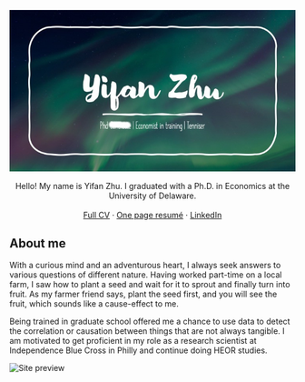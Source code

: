 <!-- PROJECT LOGO -->

![Site preview](/public/Slide1.jpg)
 
 <p align="center">
    Hello! My name is Yifan Zhu. I graduated with a Ph.D. in Economics at the University of Delaware.  
    <br />
    <br />
    <a href="https://drive.google.com/file/d/1YAgZY9RN9nCrBHWMtFx_pDDANQnc5o1G/view?usp=sharing">Full CV</a>
    ·
    <a href="https://drive.google.com/file/d/1jAZnwMAtY-DB6N4CPxDWgv2ORfzzlQK7/view?usp=sharing">One page resumé</a>
 ·
    <a href="https://www.linkedin.com/in/yifan-zhu-705b90171/">LinkedIn</a>
</p>


## About me

With a curious mind and an adventurous heart, I always seek answers to various questions of different nature. Having worked part-time on a local farm, I saw how to plant a seed and wait for it to sprout and finally turn into fruit. As my farmer friend says, plant the seed first, and you will see the fruit, which sounds like a cause-effect to me. 

Being trained in graduate school offered me a chance to use data to detect the correlation or causation between things that are not always tangible. I am motivated to get proficient in my role as a research scientist at Independence Blue Cross in Philly and continue doing HEOR studies.  


![Site preview](/public/Sketch%201.png)

